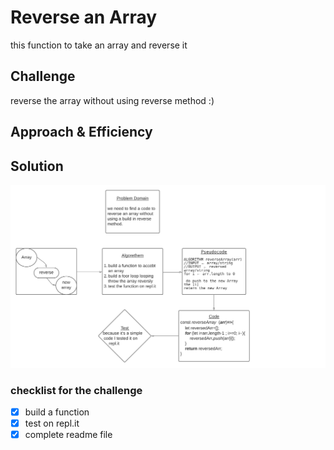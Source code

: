 # Reverse an Array
this function to take an array and reverse it 

## Challenge
reverse the array without using reverse method :)

## Approach & Efficiency



## Solution
![white-board](https://raw.githubusercontent.com/BayanAbualhaj/data-structures-and-algorithms/master/401challenges/arrayReverse/assets/Blank%20board%20(1).png)


### checklist for the challenge 

- [x] build a function 
- [x] test on repl.it
- [x] complete readme file 

